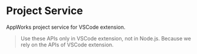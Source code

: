 # Project Service

AppWorks project service for VSCode extension.

> Use these APIs only in VSCode extension, not in Node.js.
> Because we rely on the APIs of VSCode extension.
